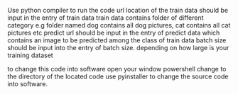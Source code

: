 Use python compiler to run the code 
url location of the train data should be input in the entry of train data 
train data contains folder of different category e.g folder named dog contains all dog pictures, cat contains all cat pictures etc
predict url should be input in the entry of predict data which contains an image to be predicted among the class of train data 
batch size should be input into the entry of batch size. depending on how large is your training dataset

to change this code into software 
open your window powershell 
change to the directory of the located code
use pyinstaller to change the source code into software.
